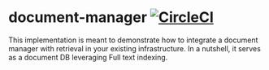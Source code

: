 # document-manager [![CircleCI](https://circleci.com/gh/bloogram/document-manager/tree/thermocline.svg?style=svg&circle-token=cdf6a10622f9e2c028f2dbdac392e28d7fececb3)](https://circleci.com/gh/bloogram/document-manager/tree/thermocline)

This implementation is meant to demonstrate how to integrate a document manager with retrieval in your existing infrastructure.
In a nutshell, it serves as a document DB leveraging Full text indexing.


